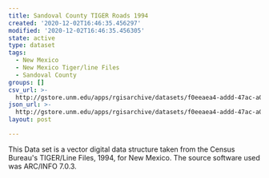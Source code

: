 ```yaml
---
title: Sandoval County TIGER Roads 1994
created: '2020-12-02T16:46:35.456297'
modified: '2020-12-02T16:46:35.456305'
state: active
type: dataset
tags:
  - New Mexico
  - New Mexico Tiger/line Files
  - Sandoval County
groups: []
csv_url: >-
  http://gstore.unm.edu/apps/rgisarchive/datasets/f0eeaea4-addd-47ac-a099-3a17a4e277c3/tlf243shp.derived.csv
json_url: >-
  http://gstore.unm.edu/apps/rgisarchive/datasets/f0eeaea4-addd-47ac-a099-3a17a4e277c3/tlf243shp.derived.json
layout: post

---
```

This Data set is a vector digital data structure taken from the Census Bureau's TIGER/Line Files, 1994, for New Mexico.  The source software used was ARC/INFO 7.0.3.
